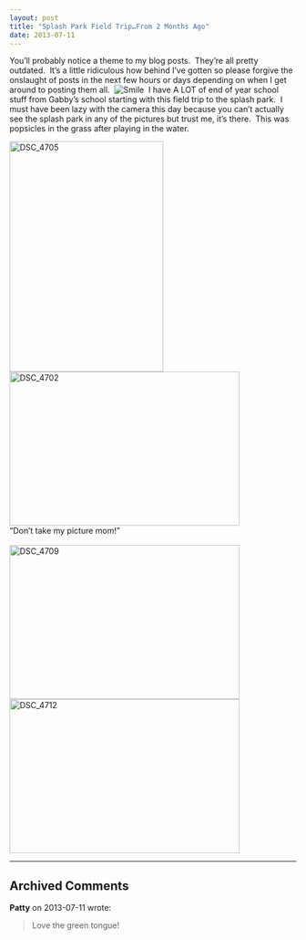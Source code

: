 ```yaml
---
layout: post
title: "Splash Park Field Trip…From 2 Months Ago"
date: 2013-07-11
---
```


<p>You’ll probably notice a theme to my blog posts.&#160; They’re all pretty outdated.&#160; It’s a little ridiculous how behind I’ve gotten so please forgive the onslaught of posts in the next few hours or days depending on when I get around to posting them all.&#160; <img style="border-bottom-style: none; border-left-style: none; border-top-style: none; border-right-style: none" class="wlEmoticon wlEmoticon-smile" alt="Smile" src="/thepaladinos/assets/images/wlEmoticon-smile.png" />&#160; I have A LOT of end of year school stuff from Gabby’s school starting with this field trip to the splash park.&#160; I must have been lazy with the camera this day because you can’t actually see the splash park in any of the pictures but trust me, it’s there.&#160; This was popsicles in the grass after playing in the water. </p>  <p><a href="/thepaladinos/assets/images/DSC_4705.jpg" target="_blank"><img style="background-image: none; border-right-width: 0px; padding-left: 0px; padding-right: 0px; display: inline; border-top-width: 0px; border-bottom-width: 0px; border-left-width: 0px; padding-top: 0px" title="DSC_4705" border="0" alt="DSC_4705" src="/thepaladinos/assets/images/DSC_4705_thumb.jpg" width="270" height="404" /></a><a href="/thepaladinos/assets/images/DSC_4702.jpg" target="_blank"><img style="background-image: none; border-bottom: 0px; border-left: 0px; margin: 0px; padding-left: 0px; padding-right: 0px; display: inline; border-top: 0px; border-right: 0px; padding-top: 0px" title="DSC_4702" border="0" alt="DSC_4702" src="/thepaladinos/assets/images/DSC_4702_thumb.jpg" width="404" height="270" /></a>    <br />“Don’t take my picture mom!”    <br />    <br /><a href="/thepaladinos/assets/images/DSC_4709.jpg" target="_blank"><img style="background-image: none; border-bottom: 0px; border-left: 0px; margin: 0px; padding-left: 0px; padding-right: 0px; display: inline; border-top: 0px; border-right: 0px; padding-top: 0px" title="DSC_4709" border="0" alt="DSC_4709" src="/thepaladinos/assets/images/DSC_4709_thumb.jpg" width="404" height="270" /></a><a href="/thepaladinos/assets/images/DSC_4712.jpg" target="_blank"><img style="background-image: none; border-bottom: 0px; border-left: 0px; margin: 0px; padding-left: 0px; padding-right: 0px; display: inline; border-top: 0px; border-right: 0px; padding-top: 0px" title="DSC_4712" border="0" alt="DSC_4712" src="/thepaladinos/assets/images/DSC_4712_thumb.jpg" width="404" height="270" /></a></p>


---

## Archived Comments

**Patty** on 2013-07-11 wrote:

> Love the green tongue!
